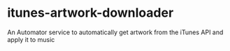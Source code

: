 # itunes-artwork-downloader
An Automator service to automatically get artwork from the iTunes API and apply it to music
